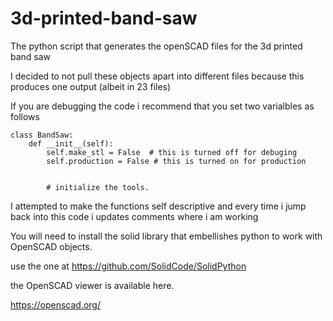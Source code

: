 # 3d-printed-band-saw
The python script that generates the openSCAD files for the 3d printed band saw

I decided to not pull these objects apart into different files because this produces one output (albeit in 23 files)

If you are debugging the code i recommend that you set two varialbles as follows

```
class BandSaw:
    def __init__(self):
        self.make_stl = False  # this is turned off for debuging
        self.production = False # this is turned on for production


        # initialize the tools.
```

I attempted to make the functions self descriptive and every time i jump back into this code i updates comments 
where i am working

You will need to install the solid library that embellishes python to work with OpenSCAD objects.

use the one at https://github.com/SolidCode/SolidPython

the OpenSCAD viewer is available here.

https://openscad.org/

